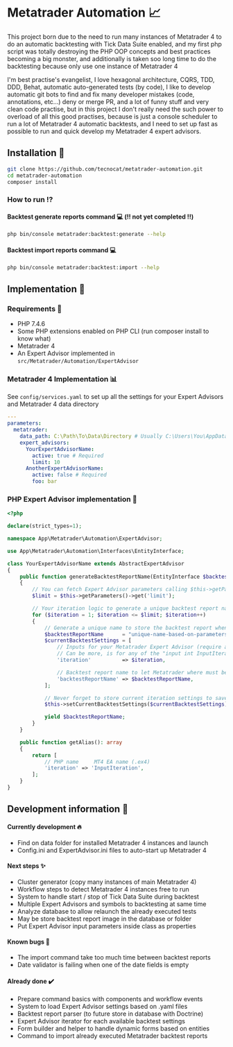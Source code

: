 # Metatrader Automation 📈

This project born due to the need to run many instances of Metatrader 4 to do an automatic backtesting with Tick Data
Suite enabled, and my first php script was totally destroying the PHP OOP concepts and best practices becoming a big
monster, and additionally is taken soo long time to do the backtesting because only use one instance of Metatrader 4

I'm best practise's evangelist, I love hexagonal architecture, CQRS, TDD, DDD, Behat, automatic auto-generated tests
(by code), I like to develop automatic git bots to find and fix many developer mistakes (code, annotations, etc...)
deny or merge PR, and a lot of funny stuff and very clean code practise, but in this project I don't really need the
such power to overload of all this good practises, because is just a console scheduler to run a lot of Metatrader 4
automatic backtests, and I need to set up fast as possible to run and quick develop my Metatrader 4 expert advisors.

## Installation 🧙

````bash
git clone https://github.com/tecnocat/metatrader-automation.git
cd metatrader-automation
composer install
````

### How to run ⁉️

#### Backtest generate reports command 💻 (‼️ not yet completed ‼️)

````bash
php bin/console metatrader:backtest:generate --help
````

#### Backtest import reports command 💻

````bash
php bin/console metatrader:backtest:import --help
````

## Implementation 🌠

### Requirements 🏁

* PHP 7.4.6
* Some PHP extensions enabled on PHP CLI (run composer install to know what)
* Metatrader 4
* An Expert Advisor implemented in `src/Metatrader/Automation/ExpertAdvisor`

### Metatrader 4 Implementation 📊

See `config/services.yaml` to set up all the settings for your Expert Advisors and Metatrader 4 data directory

````yaml
---
parameters:
  metatrader:
    data_path: C:\Path\To\Data\Directory # Usually C:\Users\You\AppData\Roaming\MetaQuotes\Terminal
    expert_advisors:
      YourExpertAdvisorName:
        active: true # Required
        limit: 10
      AnotherExpertAdvisorName:
        active: false # Required
        foo: bar
````

### PHP Expert Advisor implementation 🤖

````php
<?php

declare(strict_types=1);

namespace App\Metatrader\Automation\ExpertAdvisor;

use App\Metatrader\Automation\Interfaces\EntityInterface;

class YourExpertAdvisorName extends AbstractExpertAdvisor
{
    public function generateBacktestReportName(EntityInterface $backtestEntity): \Generator
    {
        // You can fetch Expert Advisor parameters calling $this->getParameters() 
        $limit = $this->getParameters()->get('limit');

        // Your iteration logic to generate a unique backtest report name
        for ($iteration = 1; $iteration <= $limit; $iteration++)
        {
            // Generate a unique name to store the backtest report when Metatrader 4 ends
            $backtestReportName      = "unique-name-based-on-parameters-$iteration.html";
            $currentBacktestSettings = [
                // Inputs for your Metatrader Expert Advisor (require an alias to handle)
                // Can be more, is for any of the "input int InputIteration = 1;" on .ex4
                'iteration'          => $iteration,

                // Backtest report name to let Metatrader where must be saved
                'backtestReportName' => $backtestReportName,
            ];

            // Never forget to store current iteration settings to save later in configs
            $this->setCurrentBacktestSettings($currentBacktestSettings);

            yield $backtestReportName;
        }
    }

    public function getAlias(): array
    {
        return [
            // PHP name     MT4 EA name (.ex4)
            'iteration' => 'InputIteration',
        ];
    }
}
````

## Development information 🐙

#### Currently development 🔥

* Find on data folder for installed Metatrader 4 instances and launch
* Config.ini and ExpertAdvisor.ini files to auto-start up Metatrader 4

#### Next steps ✨

* Cluster generator (copy many instances of main Metatrader 4)
* Workflow steps to detect Metatrader 4 instances free to run
* System to handle start / stop of Tick Data Suite during backtest
* Multiple Expert Advisors and symbols to backtesting at same time
* Analyze database to allow relaunch the already executed tests
* May be store backtest report image in the database or folder
* Put Expert Advisor input parameters inside class as properties

#### Known bugs 🐞

* The import command take too much time between backtest reports
* Date validator is failing when one of the date fields is empty

#### Already done ✔️

* Prepare command basics with components and workflow events
* System to load Expert Advisor settings based on .yaml files
* Backtest report parser (to future store in database with Doctrine)
* Expert Advisor iterator for each available backtest settings
* Form builder and helper to handle dynamic forms based on entities
* Command to import already executed Metatrader backtest reports
